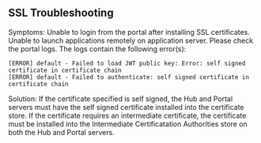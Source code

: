 ## SSL Troubleshooting

Symptoms:
Unable to login from the portal after installing SSL certificates. Unable to launch applications remotely on application server. Please check the portal logs. The logs contain the following error(s):

```
[ERROR] default - Failed to load JWT public key: Error: self signed certificate in certificate chain
[ERROR] default - Failed to authenticate: self signed certificate in certificate chain
```

Solution:
If the certificate specified is self signed, the Hub and Portal servers must have the self signed certificate installed into the certificate store. If the certificate requires an intermediate certificate, the certificate must be installed into the Intermediate Certificatation Authorities store on both the Hub and Portal servers.
